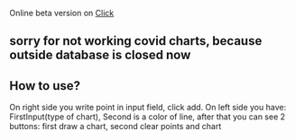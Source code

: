 Online beta version on [Click](https://siekierson.github.io/ChartMakerApp/)

## sorry for not working covid charts, because outside database is closed now

## How to use?

On right side you write point in input field, click add.
On left side you have: FirstInput(type of chart), Second is a color of line, after that you can see 2 buttons: first draw a chart, second clear points and chart
